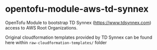 # opentofu-module-aws-td-synnex

OpenTofu Module to bootstrap TD Synnex (https://www.tdsynnex.com) access to AWS Root Organizations.

Original cloudformation templates provided by TD Synnex can be found here within `raw-cloudformation-templates/` folder

